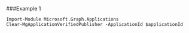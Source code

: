 ###Example 1
```
Import-Module Microsoft.Graph.Applications
Clear-MgApplicationVerifiedPublisher -ApplicationId $applicationId
```
